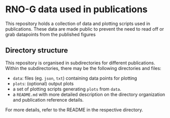 # RNO-G data used in publications
This repository holds a collection of data and plotting scripts used in publications. These data are made public to prevent the need to read off or grab datapoints from the published figures

## Directory structure
This repository is organised in subdirectories for different publications. Within the subdirectories, there may be the following directories and files:
* `data`: files (eg. `json`, `txt`) containing data points for plotting
* `plots`: (optional) output plots
* a set of plotting scripts generating `plots` from `data`.
* a `README.md` with more detailed description on the directory organization and publication reference details. 

For more details, refer to the README in the respective directory.
